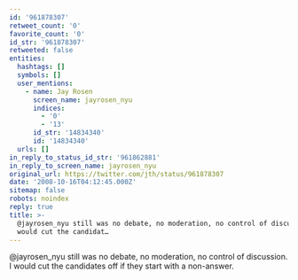 ```yaml
---
id: '961878307'
retweet_count: '0'
favorite_count: '0'
id_str: '961878307'
retweeted: false
entities:
  hashtags: []
  symbols: []
  user_mentions:
    - name: Jay Rosen
      screen_name: jayrosen_nyu
      indices:
        - '0'
        - '13'
      id_str: '14834340'
      id: '14834340'
  urls: []
in_reply_to_status_id_str: '961862881'
in_reply_to_screen_name: jayrosen_nyu
original_url: https://twitter.com/jth/status/961878307
date: '2008-10-16T04:12:45.000Z'
sitemap: false
robots: noindex
reply: true
title: >-
  @jayrosen_nyu still was no debate, no moderation, no control of discussion. I
  would cut the candidat…
---
```


@jayrosen_nyu still was no debate, no moderation, no control of discussion. I would cut the candidates off if they start with a non-answer.